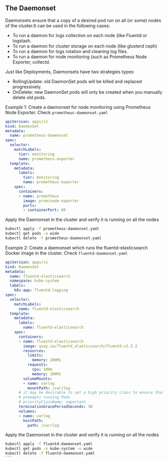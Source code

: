 ## The Daemonset
Daemonsets ensure that a copy of a desired pod run on all (or some) nodes of the cluster.It can be used in the following cases:
- To run a daemon for logs collection on each node (like Fluentd or logstash.
- To run a daemon for cluster storage on each node (like glusterd ceph) 
- To run a daemon for logs rotation and cleaning log files.
- To run a daemon for node monitoring (such as Prometheus Node Exporter, collectd.

Just like Deployments, Daemonsets have two strategies types:
- RollingUpdate: old DaemonSet pods will be killed and replaced progressively.
- OnDelete: new DaemonSet pods will only be created when you manually delete old pods.

Example 1: Create a daemonset for node monitoring using Prometheus Node Exporter. Check `prometheus-daemonset.yaml`
```yaml
apiVersion: apps/v1
kind: DaemonSet
metadata:
  name: prometheus-daemonset
spec:
  selector:
    matchLabels:
      tier: monitoring
      name: prometheus-exporter
  template:
    metadata:
      labels:
        tier: monitoring
        name: prometheus-exporter
    spec:
      containers:
      - name: prometheus
        image: prom/node-exporter
        ports:
        - containerPort: 80
```
Apply the Daemonset in the cluster and verify it is running on all the nodes

```bash
kubectl apply -f prometheus-daemonset.yaml
kubectl get pods -o wide
kubectl delete -f prometheus-daemonset.yaml
```

Example 2: Create a daemonset which runs the fluentd-elasticsearch Docker image in the cluster. Check `fluentd-daemonset.yaml`

```yaml
apiVersion: apps/v1
kind: DaemonSet
metadata:
  name: fluentd-elasticsearch
  namespace: kube-system
  labels:
    k8s-app: fluentd-logging
spec:
  selector:
    matchLabels:
      name: fluentd-elasticsearch
  template:
    metadata:
      labels:
        name: fluentd-elasticsearch
    spec:
      containers:
      - name: fluentd-elasticsearch
        image: quay.io/fluentd_elasticsearch/fluentd:v2.5.2
        resources:
          limits:
            memory: 200Mi
          requests:
            cpu: 100m
            memory: 200Mi
        volumeMounts:
        - name: varlog
          mountPath: /var/log
      # it may be desirable to set a high priority class to ensure that a DaemonSet Pod
      # preempts running Pods
      # priorityClassName: important
      terminationGracePeriodSeconds: 30
      volumes:
      - name: varlog
        hostPath:
          path: /var/log
```

Apply the Daemonset in the cluster and verify it is running on all the nodes

````bash
kubectl apply -f fluentd-daemonset.yaml
kubectl get pods -n kube-system -o wide
kubectl delete -f fluentd-daemonset.yaml
```